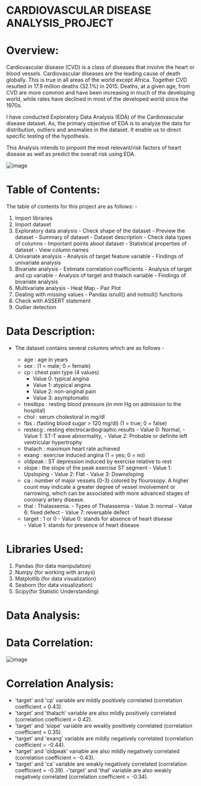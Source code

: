 # CARDIOVASCULAR DISEASE ANALYSIS_PROJECT
# Overview:
Cardiovascular disease (CVD) is a class of diseases that involve the heart or blood vessels. Cardiovascular diseases are the leading cause of death globally. This is true in all areas of the world except Africa. Together CVD resulted in 17.9 million deaths (32.1%) in 2015. Deaths, at a given age, from CVD are more common and have been increasing in much of the developing world, while rates have declined in most of the developed world since the 1970s.

I have conducted Exploratory Data Analysis (EDA) of the Cardiovascular disease dataset. As, the primary objective of EDA is to analyze the data for distribution, outliers and anomalies in the dataset. It enable us to direct specific testing of the hypothesis.

This Analysis intends to pinpoint the most relevant/risk factors of heart disease as well as predict the overall risk using EDA.

![image](https://github.com/user-attachments/assets/db105904-bbbb-4eac-97c5-0b8334697649)

# Table of Contents:

The table of contents for this project are as follows: -
1) Import libraries
2) Import dataset
3) Exploratory data analysis - Check shape of the dataset - Preview the dataset - Summary of dataset - Dataset description - Check data types of columns - Important points about dataset - Statistical properties of dataset - View column names
4) Univariate analysis - Analysis of target feature variable - Findings of univariate analysis
5) Bivariate analysis - Estimate correlation coefficients - Analysis of target and cp variable - Analysis of target and thalach variable - Findings of bivariate analysis
6) Multivariate analysis - Heat Map - Pair Plot
7) Dealing with missing values - Pandas isnull() and notnull() functions 
8) Check with ASSERT statement
9) Outlier detection
    

# Data Description:
- The dataset contains several columns which are as follows -

  - age : age in years
  - sex : (1 = male; 0 = female)
  - cp : chest pain type (4 values)
       - Value 0: typical angina
       - Value 1: atypical angina
       - Value 2: non-anginal pain
       - Value 3: asymptomatic
  - trestbps : resting blood pressure (in mm Hg on admission to the hospital)
  - chol : serum cholestoral in mg/dl
  - fbs : (fasting blood sugar > 120 mg/dl) (1 = true; 0 = false)
  - restecg : resting electrocardiographic results
        - Value 0:  Normal,
        - Value 1:  ST-T wave abnormality,
        - Value 2:  Probable or definite left ventricular hypertrophy
  - thalach : maximum heart rate achieved
  - exang : exercise induced angina (1 = yes; 0 = no)
  - oldpeak : ST depression induced by exercise relative to rest
  - slope : the slope of the peak exercise ST segment
         - Value 1: Upsloping
         - Value 2: Flat
         - Value 3: Downsloping
  - ca : number of major vessels (0-3) colored by flourosopy. A higher count may indicate a greater degree of vessel involvement or narrowing,
         which can be associated with more advanced stages of coronary artery disease. 
  - thal : Thalassemia.
         - Types of Thalassemia
          - Value 3: normal
          - Value 6: fixed defect
          - Value 7: reversable defect
  - target : 1 or 0
           - Value 0: stands for absence of heart disease  
           - Value 1: stands for presence of heart disease
    
# Libraries Used:
 1) Pandas (for data manipulation)
 2) Numpy (for working with arrays)
 3) Matplotlib (for data visualization)
 4) Seaborn (for data visualization)
 5) Scipy(for Statistic Understanding)

# Data Analysis:
# Data Correlation:
![image](https://github.com/user-attachments/assets/eff987cd-6010-4814-b8b3-15b2d4a205fc)

# Correlation Analysis:

- 'target' and 'cp' variable are mildly positively correlated (correlation coefficient = 0.43).
- 'target' and 'thalach' variable are also mildly positively correlated (correlation coefficient = 0.42).
- 'target' and 'slope' variable are weakly positively correlated (correlation coefficient = 0.35).
- 'target' and 'exang' variable are mildly negatively correlated (correlation coefficient = -0.44).
- 'target' and 'oldpeak' variable are also mildly negatively correlated (correlation coefficient = -0.43).
- 'target' and 'ca' variable are weakly negatively correlated (correlation coefficient = -0.39).
-'target' and 'thal' variable are also weakly negatively correlated (correlation coefficient = -0.34).







    
